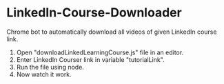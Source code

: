 # LinkedIn-Course-Downloader

Chrome bot to automatically download all videos of given LinkedIn course link.

1. Open "downloadLinkedLearningCourse.js" file in an editor.
2. Enter LinkedIn Courser link in variable "tutorialLink".
3. Run the file using node.
4. Now watch it work.
